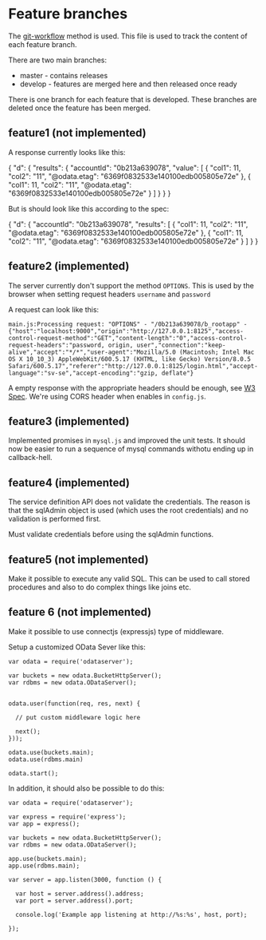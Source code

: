 Feature branches
================

The [git-workflow](http://colmsjo.com/Git-Workflow/) method is used.
This file is used to track the content of each feature branch.

There are two main branches:

 * master - contains releases
 * develop - features are merged here and then released once ready

There is one branch for each feature that is developed. These
branches are deleted once the feature has been merged.


feature1 (not implemented)
-------------------------

A response currently looks like this:

{
  "d": {
    "results": {
      "accountId": "0b213a639078",
      "value": [
        {
          "col1": 11,
          "col2": "11",
          "@odata.etag": "6369f0832533e140100edb005805e72e"
        },
        {
          "col1": 11,
          "col2": "11",
          "@odata.etag": "6369f0832533e140100edb005805e72e"
        }
      ]
    }
  }
}

But is should look like this according to the spec:

{
  "d": {
    "accountId": "0b213a639078",
    "results": [
      {
        "col1": 11,
        "col2": "11",
        "@odata.etag": "6369f0832533e140100edb005805e72e"
      },
      {
        "col1": 11,
        "col2": "11",
        "@odata.etag": "6369f0832533e140100edb005805e72e"
      }
    ]
  }
}


feature2 (implemented)
---------------------

The server currently don't support the method `OPTIONS`. This is used by the
browser when setting request headers `username` and `password`

A request can look like this:

```
main.js:Processing request: "OPTIONS" - "/0b213a639078/b_rootapp" - {"host":"localhost:9000","origin":"http://127.0.0.1:8125","access-control-request-method":"GET","content-length":"0","access-control-request-headers":"password, origin, user","connection":"keep-alive","accept":"*/*","user-agent":"Mozilla/5.0 (Macintosh; Intel Mac OS X 10_10_3) AppleWebKit/600.5.17 (KHTML, like Gecko) Version/8.0.5 Safari/600.5.17","referer":"http://127.0.0.1:8125/login.html","accept-language":"sv-se","accept-encoding":"gzip, deflate"}
```

A empty response with the appropriate headers should be enough, see
[W3 Spec](http://www.w3.org/Protocols/rfc2616/rfc2616-sec9.html). We're using
CORS header when enables in `config.js`.


feature3 (implemented)
---------------------

Implemented promises in `mysql.js` and improved the unit tests. It should now
be easier to run a sequence of mysql commands withotu ending up in
callback-hell.


feature4 (implemented)
---------------------

The service definition API does not validate the credentials. The reason is
that the sqlAdmin object is used (which uses the root credentials) and no
validation is performed first.

Must validate credentials before using the sqlAdmin functions.


feature5 (not implemented)
--------------------------

Make it possible to execute any valid SQL. This can be used to call
stored procedures and also to do complex things like joins etc.


feature 6 (not implemented)
--------------------------

Make it possible to use connectjs (expressjs) type of middleware.

Setup a customized OData Sever like this:

```
var odata = require('odataserver');

var buckets = new odata.BucketHttpServer();
var rdbms = new odata.ODataServer();


odata.user(function(req, res, next) {

  // put custom middleware logic here

  next();
}));

odata.use(buckets.main);
odata.use(rdbms.main)

odata.start();

```

In addition, it should also be possible to do this:

```
var odata = require('odataserver');

var express = require('express');
var app = express();

var buckets = new odata.BucketHttpServer();
var rdbms = new odata.ODataServer();

app.use(buckets.main);
app.use(rdbms.main);

var server = app.listen(3000, function () {

  var host = server.address().address;
  var port = server.address().port;

  console.log('Example app listening at http://%s:%s', host, port);

});
```
